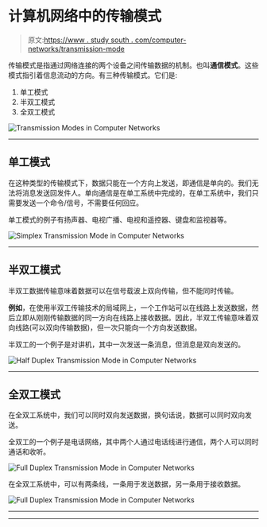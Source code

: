 # 计算机网络中的传输模式

> 原文:[https://www . study south . com/computer-networks/transmission-mode](https://www.studytonight.com/computer-networks/transmission-mode)

传输模式是指通过网络连接的两个设备之间传输数据的机制。也叫**通信模式**。这些模式指引着信息流动的方向。有三种传输模式。它们是:

1.  单工模式
2.  半双工模式
3.  全双工模式

![Transmission Modes in Computer Networks](../Images/636aeb6d4179c2f098e202112cb02051.png)

* * *

## 单工模式

在这种类型的传输模式下，数据只能在一个方向上发送，即通信是单向的。我们无法将消息发送回发件人。单向通信是在单工系统中完成的，在单工系统中，我们只需要发送一个命令/信号，不需要任何回应。

单工模式的例子有扬声器、电视广播、电视和遥控器、键盘和监视器等。

![Simplex Transmission Mode in Computer Networks](../Images/5b906c7b71947c3eb45d98294407576b.png)

* * *

## 半双工模式

半双工数据传输意味着数据可以在信号载波上双向传输，但不能同时传输。

**例如**，在使用半双工传输技术的局域网上，一个工作站可以在线路上发送数据，然后立即从刚刚传输数据的同一方向在线路上接收数据。因此，半双工传输意味着双向线路(可以双向传输数据)，但一次只能向一个方向发送数据。

半双工的一个例子是对讲机，其中一次发送一条消息，但消息是双向发送的。

![Half Duplex Transmission Mode in Computer Networks](../Images/0cc76690b9402878b27cb9f6f2f15719.png)

* * *

## 全双工模式

在全双工系统中，我们可以同时双向发送数据，换句话说，数据可以同时双向发送。

全双工的一个例子是电话网络，其中两个人通过电话线进行通信，两个人可以同时通话和收听。

![Full Duplex Transmission Mode in Computer Networks](../Images/539976763a47b017b63feb903edbae91.png)

在全双工系统中，可以有两条线，一条用于发送数据，另一条用于接收数据。

![Full Duplex Transmission Mode in Computer Networks](../Images/96844ec3db0cd06982009f3110a22357.png)

* * *

* * *